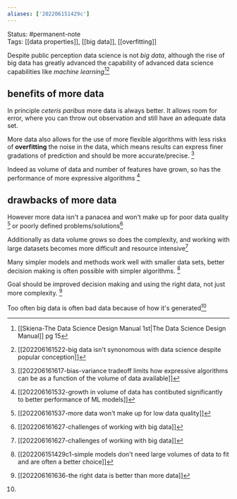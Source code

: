 ```yaml
---
aliases: ['202206151429c']
---
```

Status: #permanent-note  
Tags: [[data properties]], [[big data]], [[overfitting]]

Despite public perception data science is not *big data*, although the rise of big data has greatly advanced the capability of advanced data science capabilities like *machine learning*[^1][^2]

## benefits of more data
In principle *ceteris paribus* more data is always better. It allows room for error, where you can throw out observation and still have an adequate data set. 

More data also allows for the use of more flexible algorithms with less risks of **overfitting** the noise in the data, which means results can express finer gradations of prediction and should be more accurate/precise. [^3]

Indeed as volume of data and number of features have grown, so has the performance of more expressive algorithms [^4]

## drawbacks of more data
However more data isn't a panacea and won't make up for poor data quality [^5] or poorly defined problems/solutions[^6]

Additionally as data volume grows so does the complexity, and working with large datasets becomes more difficult and resource intensive[^6]

Many simpler models and methods work well with smaller data sets, better decision making is often possible with simpler algorithms. [^7]

Goal should be improved decision making and using the right data, not just more complexity. [^8]

Too often big data is often bad data because of how it's generated[^9]

[^1]:[[Skiena-The Data Science  Design Manual 1st|The Data Science Design Manual]] pg 15
[^2]:[[202206161522-big data isn't synonomous with data science despite popular conception]]
[^3]:[[202206161617-bias-variance tradeoff limits how expressive algorithms can be as a function of the volume of data available]]
[^4]:[[202206161532-growth in volume of data has contibuted significantly to better performance of ML models]]
[^5]:[[202206161537-more data won't make up for low data quality]]
[^6]:[[202206161627-challenges of working with big data]]
[^7]:[[202206151429c1-simple models don't need large volumes of data to fit and are often a better choice]]
[^8]: [[202206161636-the right data is better than more data]]
[^9]: